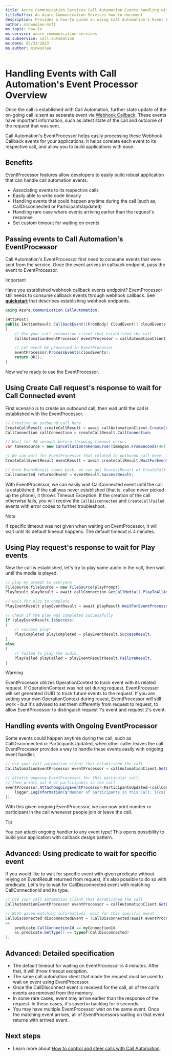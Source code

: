 ```yaml
---
title: Azure Communication Services Call Automation Events handling with Event Processor
titleSuffix: An Azure Communication Services how-to document
description: Provides a how-to guide on using Call Automation's Event Processor
author: minwoolee-msft
ms.topic: how-to
ms.service: azure-communication-services
ms.subservice: call-automation
ms.date: 05/31/2023
ms.author: minwoolee
---
```


# Handling Events with Call Automation's Event Processor Overview

Once the call is established with Call Automation, further state update of the on-going call is sent as separate event via [Webhook Callback](../../concepts/call-automation/call-automation.md#call-automation-webhook-events). These events have important information, such as latest state of the call and outcome of the request that was sent.

Call Automation's EventProcessor helps easily processing these Webhook Callback events for your applications. It helps corelate each event to its respective call, and allow you to build applications with ease.

## Benefits

EventProcessor features allow developers to easily build robust application that can handle call automation events.

- Associating events to its respective calls
- Easily able to write code linearly
- Handling events that could happen anytime during the call (such as, CallDisconnected or ParticipantsUpdated)
- Handling rare case where events arriving earlier than the request's response
- Set custom timeout for waiting on events

## Passing events to Call Automation's EventProcessor

Call Automation's EventProcessor first need to consume events that were sent from the service. Once the event arrives in callback endpoint, pass the event to EventProcessor.

> [!IMPORTANT]
> Have you established webhook callback events endpoint? EventProcessor still needs to consume callback events through webhook callback. See **[quickstart](../../quickstarts/call-automation/quickstart-make-an-outbound-call.md)** that describes establishing webhook endpoints.

```csharp
using Azure.Communication.CallAutomation;

[HttpPost]
public IActionResult CallbackEvent([FromBody] CloudEvent[] cloudEvents)
{
    // Use your call automation client that established the call
    CallAutomationEventProcessor eventProcessor = callAutomationClient.GetEventProcessor();

    // Let event be processed in EventProcessor
    eventProcessor.ProcessEvents(cloudEvents);
    return Ok();
}
```

Now we're ready to use the EventProcessor.

## Using Create Call request's response to wait for Call Connected event

First scenario is to create an outbound call, then wait until the call is established with the EventProcessor.

```csharp
// Creating an outbound call here
CreateCallResult createCallResult = await callAutomationClient.CreateCallAsync(callInvite, callbackUri);
CallConnection callConnection = createCallResult.CallConnection;

// Wait for 40 seconds before throwing timeout error.
var tokenSource = new CancellationTokenSource(TimeSpan.FromSeconds(40));

// We can wait for EventProcessor that related to outbound call here. In this case, we are waiting for CreateCallEventResult, upto 40 seconds.
CreateCallEventResult eventResult = await createCallResult.WaitForEventProcessorAsync(tokenSource);

// Once EventResult comes back, we can get SuccessResult of CreateCall - which is, CallConnected event.
CallConnected returnedEvent = eventResult.SuccessResult;
```

With EventProcessor, we can easily wait CallConnected event until the call is established. If the call was never established (that is, callee never picked up the phone), it throws Timeout Exception.  If the creation of the call otherwise fails, you will receive the `CallDisconnected` and `CreateCallFailed` events with error codes to further troubleshoot.

> [!NOTE]
> If specific timeout was not given when waiting on EventProcessor, it will wait until its default timeout happens. The default timeout is 4 minutes.

## Using Play request's response to wait for Play events

Now the call is established, let's try to play some audio in the call, then wait until the media is played.

```csharp
// play my prompt to everyone
FileSource fileSource = new FileSource(playPrompt);
PlayResult playResult = await callConnection.GetCallMedia().PlayToAllAsync(fileSource);

// wait for play to complete
PlayEventResult playEventResult = await playResult.WaitForEventProcessorAsync();

// check if the play was completed successfully
if (playEventResult.IsSuccess)
{
    // success play!
    PlayCompleted playCompleted = playEventResult.SuccessResult;
}
else
{
    // failed to play the audio.
    PlayFailed playFailed = playEventResultResult.FailureResult;
}
```

> [!WARNING]
> EventProcessor utilizes OperationContext to track event with its related request. If OperationContext was not set during request, EventProcessor will set generated GUID to track future events to the request. If you are setting your own OperationContext during reuest, EventProcessor will still work - but it's advised to set them differently from request to request, to allow EventProcessor to distinguish request 1's event and request 2's event.

## Handling events with Ongoing EventProcessor

Some events could happen anytime during the call, such as CallDisconnected or ParticipantsUpdated, when other caller leaves the call. EventProcessor provides a way to handle these events easily with ongoing event handler.

```csharp
// Use your call automation client that established the call
CallAutomationEventProcessor eventProcessor = callAutomationClient.GetEventProcessor();

// attatch ongoing EventProcessor for this particular call,
// then prints out # of participants in the call
eventProcessor.AttachOngoingEventProcessor<ParticipantsUpdated>(callConnectionId, recievedEvent => {
    logger.LogInformation($"Number of participants in this Call: [{callConnectionId}], Number Of Participants[{recievedEvent.Participants.Count}]");
});
```

With this given ongoing EventProcessor, we can now print number or participant in the call whenever people join or leave the call.

> [!TIP]
> You can attach ongoing handler to any event type! This opens possibility to build your application with callback design pattern.

## Advanced: Using predicate to wait for specific event

If you would like to wait for specific event with given predicate without relying on EventResult returned from request, it's also possible to do so with predicate. Let's try to wait for CallDisconnected event with matching CallConnectionId and its type.

```csharp
// Use your call automation client that established the call
CallAutomationEventProcessor eventProcessor = callAutomationClient.GetEventProcessor();

// With given matching informations, wait for this specific event
CallDisconnected disconnectedEvent = (CallDisconnected)await eventProcessor.WaitForEvent(predicate
=>
    predicate.CallConnectionId == myConnectionId
    && predicate.GetType() == typeof(CallDisconnected)
);
```

## Advanced: Detailed specification

- The default timeout for waiting on EventProcessor is 4 minutes. After that, it will throw timeout exception.
- The same call automation client that made the request must be used to wait on event using EventProcessor.
- Once the CallDisconnect event is received for the call, all of the call's events are removed from the memory.
- In some rare cases, event may arrive earlier than the response of the request. In these cases, it's saved in backlog for 5 seconds.
- You may have multiple EventProcessor wait on the same event. Once the matching event arrives, all of EventProcessors waiting on that event returns with arrived event.

## Next steps

- Learn more about [How to control and steer calls with Call Automation](../call-automation/actions-for-call-control.md).
